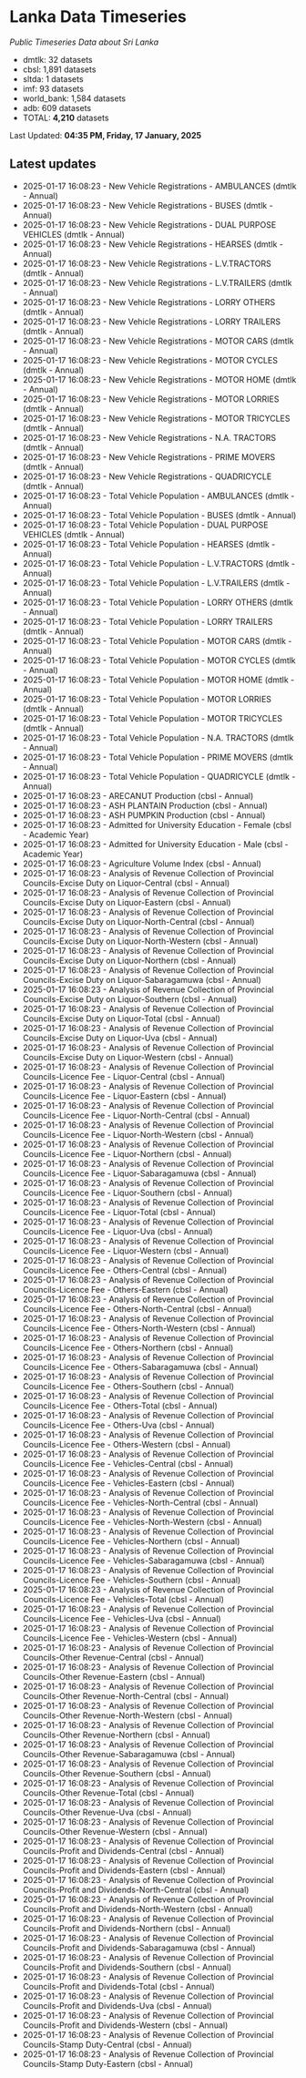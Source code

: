 # Lanka Data Timeseries
*Public Timeseries Data about Sri Lanka*

* dmtlk: 32 datasets
* cbsl: 1,891 datasets
* sltda: 1 datasets
* imf: 93 datasets
* world_bank: 1,584 datasets
* adb: 609 datasets
* TOTAL: **4,210** datasets

Last Updated: **04:35 PM, Friday, 17 January, 2025**

## Latest updates

* 2025-01-17 16:08:23 - New Vehicle Registrations - AMBULANCES (dmtlk - Annual)
* 2025-01-17 16:08:23 - New Vehicle Registrations - BUSES (dmtlk - Annual)
* 2025-01-17 16:08:23 - New Vehicle Registrations - DUAL PURPOSE VEHICLES (dmtlk - Annual)
* 2025-01-17 16:08:23 - New Vehicle Registrations - HEARSES (dmtlk - Annual)
* 2025-01-17 16:08:23 - New Vehicle Registrations - L.V.TRACTORS (dmtlk - Annual)
* 2025-01-17 16:08:23 - New Vehicle Registrations - L.V.TRAILERS (dmtlk - Annual)
* 2025-01-17 16:08:23 - New Vehicle Registrations - LORRY OTHERS (dmtlk - Annual)
* 2025-01-17 16:08:23 - New Vehicle Registrations - LORRY TRAILERS (dmtlk - Annual)
* 2025-01-17 16:08:23 - New Vehicle Registrations - MOTOR CARS (dmtlk - Annual)
* 2025-01-17 16:08:23 - New Vehicle Registrations - MOTOR CYCLES (dmtlk - Annual)
* 2025-01-17 16:08:23 - New Vehicle Registrations - MOTOR HOME (dmtlk - Annual)
* 2025-01-17 16:08:23 - New Vehicle Registrations - MOTOR LORRIES (dmtlk - Annual)
* 2025-01-17 16:08:23 - New Vehicle Registrations - MOTOR TRICYCLES (dmtlk - Annual)
* 2025-01-17 16:08:23 - New Vehicle Registrations - N.A. TRACTORS (dmtlk - Annual)
* 2025-01-17 16:08:23 - New Vehicle Registrations - PRIME MOVERS (dmtlk - Annual)
* 2025-01-17 16:08:23 - New Vehicle Registrations - QUADRICYCLE (dmtlk - Annual)
* 2025-01-17 16:08:23 - Total Vehicle Population - AMBULANCES (dmtlk - Annual)
* 2025-01-17 16:08:23 - Total Vehicle Population - BUSES (dmtlk - Annual)
* 2025-01-17 16:08:23 - Total Vehicle Population - DUAL PURPOSE VEHICLES (dmtlk - Annual)
* 2025-01-17 16:08:23 - Total Vehicle Population - HEARSES (dmtlk - Annual)
* 2025-01-17 16:08:23 - Total Vehicle Population - L.V.TRACTORS (dmtlk - Annual)
* 2025-01-17 16:08:23 - Total Vehicle Population - L.V.TRAILERS (dmtlk - Annual)
* 2025-01-17 16:08:23 - Total Vehicle Population - LORRY OTHERS (dmtlk - Annual)
* 2025-01-17 16:08:23 - Total Vehicle Population - LORRY TRAILERS (dmtlk - Annual)
* 2025-01-17 16:08:23 - Total Vehicle Population - MOTOR CARS (dmtlk - Annual)
* 2025-01-17 16:08:23 - Total Vehicle Population - MOTOR CYCLES (dmtlk - Annual)
* 2025-01-17 16:08:23 - Total Vehicle Population - MOTOR HOME (dmtlk - Annual)
* 2025-01-17 16:08:23 - Total Vehicle Population - MOTOR LORRIES (dmtlk - Annual)
* 2025-01-17 16:08:23 - Total Vehicle Population - MOTOR TRICYCLES (dmtlk - Annual)
* 2025-01-17 16:08:23 - Total Vehicle Population - N.A. TRACTORS (dmtlk - Annual)
* 2025-01-17 16:08:23 - Total Vehicle Population - PRIME MOVERS (dmtlk - Annual)
* 2025-01-17 16:08:23 - Total Vehicle Population - QUADRICYCLE (dmtlk - Annual)
* 2025-01-17 16:08:23 - ARECANUT Production (cbsl - Annual)
* 2025-01-17 16:08:23 - ASH PLANTAIN Production (cbsl - Annual)
* 2025-01-17 16:08:23 - ASH PUMPKIN Production (cbsl - Annual)
* 2025-01-17 16:08:23 - Admitted for University Education - Female (cbsl - Academic Year)
* 2025-01-17 16:08:23 - Admitted for University Education - Male (cbsl - Academic Year)
* 2025-01-17 16:08:23 - Agriculture Volume Index (cbsl - Annual)
* 2025-01-17 16:08:23 - Analysis of Revenue Collection of Provincial Councils-Excise Duty on Liquor-Central (cbsl - Annual)
* 2025-01-17 16:08:23 - Analysis of Revenue Collection of Provincial Councils-Excise Duty on Liquor-Eastern (cbsl - Annual)
* 2025-01-17 16:08:23 - Analysis of Revenue Collection of Provincial Councils-Excise Duty on Liquor-North-Central (cbsl - Annual)
* 2025-01-17 16:08:23 - Analysis of Revenue Collection of Provincial Councils-Excise Duty on Liquor-North-Western (cbsl - Annual)
* 2025-01-17 16:08:23 - Analysis of Revenue Collection of Provincial Councils-Excise Duty on Liquor-Northern (cbsl - Annual)
* 2025-01-17 16:08:23 - Analysis of Revenue Collection of Provincial Councils-Excise Duty on Liquor-Sabaragamuwa (cbsl - Annual)
* 2025-01-17 16:08:23 - Analysis of Revenue Collection of Provincial Councils-Excise Duty on Liquor-Southern (cbsl - Annual)
* 2025-01-17 16:08:23 - Analysis of Revenue Collection of Provincial Councils-Excise Duty on Liquor-Total (cbsl - Annual)
* 2025-01-17 16:08:23 - Analysis of Revenue Collection of Provincial Councils-Excise Duty on Liquor-Uva (cbsl - Annual)
* 2025-01-17 16:08:23 - Analysis of Revenue Collection of Provincial Councils-Excise Duty on Liquor-Western (cbsl - Annual)
* 2025-01-17 16:08:23 - Analysis of Revenue Collection of Provincial Councils-Licence Fee - Liquor-Central (cbsl - Annual)
* 2025-01-17 16:08:23 - Analysis of Revenue Collection of Provincial Councils-Licence Fee - Liquor-Eastern (cbsl - Annual)
* 2025-01-17 16:08:23 - Analysis of Revenue Collection of Provincial Councils-Licence Fee - Liquor-North-Central (cbsl - Annual)
* 2025-01-17 16:08:23 - Analysis of Revenue Collection of Provincial Councils-Licence Fee - Liquor-North-Western (cbsl - Annual)
* 2025-01-17 16:08:23 - Analysis of Revenue Collection of Provincial Councils-Licence Fee - Liquor-Northern (cbsl - Annual)
* 2025-01-17 16:08:23 - Analysis of Revenue Collection of Provincial Councils-Licence Fee - Liquor-Sabaragamuwa (cbsl - Annual)
* 2025-01-17 16:08:23 - Analysis of Revenue Collection of Provincial Councils-Licence Fee - Liquor-Southern (cbsl - Annual)
* 2025-01-17 16:08:23 - Analysis of Revenue Collection of Provincial Councils-Licence Fee - Liquor-Total (cbsl - Annual)
* 2025-01-17 16:08:23 - Analysis of Revenue Collection of Provincial Councils-Licence Fee - Liquor-Uva (cbsl - Annual)
* 2025-01-17 16:08:23 - Analysis of Revenue Collection of Provincial Councils-Licence Fee - Liquor-Western (cbsl - Annual)
* 2025-01-17 16:08:23 - Analysis of Revenue Collection of Provincial Councils-Licence Fee - Others-Central (cbsl - Annual)
* 2025-01-17 16:08:23 - Analysis of Revenue Collection of Provincial Councils-Licence Fee - Others-Eastern (cbsl - Annual)
* 2025-01-17 16:08:23 - Analysis of Revenue Collection of Provincial Councils-Licence Fee - Others-North-Central (cbsl - Annual)
* 2025-01-17 16:08:23 - Analysis of Revenue Collection of Provincial Councils-Licence Fee - Others-North-Western (cbsl - Annual)
* 2025-01-17 16:08:23 - Analysis of Revenue Collection of Provincial Councils-Licence Fee - Others-Northern (cbsl - Annual)
* 2025-01-17 16:08:23 - Analysis of Revenue Collection of Provincial Councils-Licence Fee - Others-Sabaragamuwa (cbsl - Annual)
* 2025-01-17 16:08:23 - Analysis of Revenue Collection of Provincial Councils-Licence Fee - Others-Southern (cbsl - Annual)
* 2025-01-17 16:08:23 - Analysis of Revenue Collection of Provincial Councils-Licence Fee - Others-Total (cbsl - Annual)
* 2025-01-17 16:08:23 - Analysis of Revenue Collection of Provincial Councils-Licence Fee - Others-Uva (cbsl - Annual)
* 2025-01-17 16:08:23 - Analysis of Revenue Collection of Provincial Councils-Licence Fee - Others-Western (cbsl - Annual)
* 2025-01-17 16:08:23 - Analysis of Revenue Collection of Provincial Councils-Licence Fee - Vehicles-Central (cbsl - Annual)
* 2025-01-17 16:08:23 - Analysis of Revenue Collection of Provincial Councils-Licence Fee - Vehicles-Eastern (cbsl - Annual)
* 2025-01-17 16:08:23 - Analysis of Revenue Collection of Provincial Councils-Licence Fee - Vehicles-North-Central (cbsl - Annual)
* 2025-01-17 16:08:23 - Analysis of Revenue Collection of Provincial Councils-Licence Fee - Vehicles-North-Western (cbsl - Annual)
* 2025-01-17 16:08:23 - Analysis of Revenue Collection of Provincial Councils-Licence Fee - Vehicles-Northern (cbsl - Annual)
* 2025-01-17 16:08:23 - Analysis of Revenue Collection of Provincial Councils-Licence Fee - Vehicles-Sabaragamuwa (cbsl - Annual)
* 2025-01-17 16:08:23 - Analysis of Revenue Collection of Provincial Councils-Licence Fee - Vehicles-Southern (cbsl - Annual)
* 2025-01-17 16:08:23 - Analysis of Revenue Collection of Provincial Councils-Licence Fee - Vehicles-Total (cbsl - Annual)
* 2025-01-17 16:08:23 - Analysis of Revenue Collection of Provincial Councils-Licence Fee - Vehicles-Uva (cbsl - Annual)
* 2025-01-17 16:08:23 - Analysis of Revenue Collection of Provincial Councils-Licence Fee - Vehicles-Western (cbsl - Annual)
* 2025-01-17 16:08:23 - Analysis of Revenue Collection of Provincial Councils-Other Revenue-Central (cbsl - Annual)
* 2025-01-17 16:08:23 - Analysis of Revenue Collection of Provincial Councils-Other Revenue-Eastern (cbsl - Annual)
* 2025-01-17 16:08:23 - Analysis of Revenue Collection of Provincial Councils-Other Revenue-North-Central (cbsl - Annual)
* 2025-01-17 16:08:23 - Analysis of Revenue Collection of Provincial Councils-Other Revenue-North-Western (cbsl - Annual)
* 2025-01-17 16:08:23 - Analysis of Revenue Collection of Provincial Councils-Other Revenue-Northern (cbsl - Annual)
* 2025-01-17 16:08:23 - Analysis of Revenue Collection of Provincial Councils-Other Revenue-Sabaragamuwa (cbsl - Annual)
* 2025-01-17 16:08:23 - Analysis of Revenue Collection of Provincial Councils-Other Revenue-Southern (cbsl - Annual)
* 2025-01-17 16:08:23 - Analysis of Revenue Collection of Provincial Councils-Other Revenue-Total (cbsl - Annual)
* 2025-01-17 16:08:23 - Analysis of Revenue Collection of Provincial Councils-Other Revenue-Uva (cbsl - Annual)
* 2025-01-17 16:08:23 - Analysis of Revenue Collection of Provincial Councils-Other Revenue-Western (cbsl - Annual)
* 2025-01-17 16:08:23 - Analysis of Revenue Collection of Provincial Councils-Profit and Dividends-Central (cbsl - Annual)
* 2025-01-17 16:08:23 - Analysis of Revenue Collection of Provincial Councils-Profit and Dividends-Eastern (cbsl - Annual)
* 2025-01-17 16:08:23 - Analysis of Revenue Collection of Provincial Councils-Profit and Dividends-North-Central (cbsl - Annual)
* 2025-01-17 16:08:23 - Analysis of Revenue Collection of Provincial Councils-Profit and Dividends-North-Western (cbsl - Annual)
* 2025-01-17 16:08:23 - Analysis of Revenue Collection of Provincial Councils-Profit and Dividends-Northern (cbsl - Annual)
* 2025-01-17 16:08:23 - Analysis of Revenue Collection of Provincial Councils-Profit and Dividends-Sabaragamuwa (cbsl - Annual)
* 2025-01-17 16:08:23 - Analysis of Revenue Collection of Provincial Councils-Profit and Dividends-Southern (cbsl - Annual)
* 2025-01-17 16:08:23 - Analysis of Revenue Collection of Provincial Councils-Profit and Dividends-Total (cbsl - Annual)
* 2025-01-17 16:08:23 - Analysis of Revenue Collection of Provincial Councils-Profit and Dividends-Uva (cbsl - Annual)
* 2025-01-17 16:08:23 - Analysis of Revenue Collection of Provincial Councils-Profit and Dividends-Western (cbsl - Annual)
* 2025-01-17 16:08:23 - Analysis of Revenue Collection of Provincial Councils-Stamp Duty-Central (cbsl - Annual)
* 2025-01-17 16:08:23 - Analysis of Revenue Collection of Provincial Councils-Stamp Duty-Eastern (cbsl - Annual)